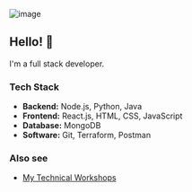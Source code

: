 ![image](https://github.com/cloudydaiyz/cloudydaiyz/assets/91110018/10a1fa34-3802-41f8-9dc2-41f7e4fadf8b)

## Hello! 👋 

I'm a full stack developer.

### Tech Stack
- **Backend:** Node.js, Python, Java
- **Frontend:** React.js, HTML, CSS, JavaScript
- **Database:** MongoDB
- **Software:** Git, Terraform, Postman

### Also see
- [ My Technical Workshops ](/WORKSHOPS.md)
